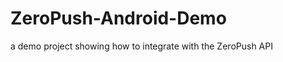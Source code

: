 ZeroPush-Android-Demo
=====================

a demo project showing how to integrate with the ZeroPush API
